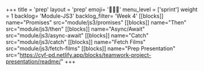 +++
title = 'prep'
layout = 'prep'
emoji= '🧑🏾‍💻'
menu_level = ['sprint']
weight = 1
backlog= 'Module-JS3'
backlog_filter= 'Week 4'
[[blocks]]
name="Promises"
src="module/js3/promises"
[[blocks]]
name="Then"
src="module/js3/then"
[[blocks]]
name="Async/Await"
src="module/js3/async-await"
[[blocks]]
name="Catch"
src="module/js3/catch"
[[blocks]]
name="Fetch Films"
src="module/js3/fetch-films"
[[blocks]]
name="Prep Presentation"
src="https://cyf-pd.netlify.app/blocks/teamwork-project-presentation/readme/"
+++
